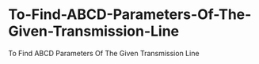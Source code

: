 # To-Find-ABCD-Parameters-Of-The-Given-Transmission-Line
To Find ABCD Parameters Of The Given Transmission Line
